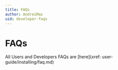 ```yaml
---
title: FAQs
author: AndreiMaz
uid: developer-faqs
---
```

# FAQs

All Users and Developers FAQs are [here](xref: user-guide/installing/faq.md)
